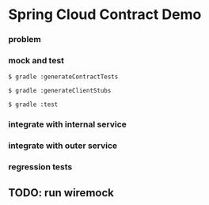 # Spring Cloud Contract Demo

### problem

### mock and test
`$ gradle :generateContractTests`

`$ gradle :generateClientStubs`

`$ gradle :test`

### integrate with internal service

### integrate with outer service

### regression tests

## TODO: run wiremock